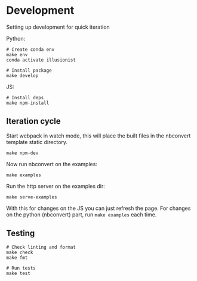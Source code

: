# Development

Setting up development for quick iteration

Python:

```
# Create conda env
make env
conda activate illusionist

# Install package
make develop
```

JS:

```
# Install deps
make npm-install
```

## Iteration cycle

Start webpack in watch mode, this will place the built files in the
nbconvert template static directory.

```
make npm-dev
```

Now run nbconvert on the examples:

```
make examples
```

Run the http server on the examples dir:

```
make serve-examples
```

With this for changes on the JS you can just refresh the page.
For changes on the python (nbconvert) part, run `make examples` each time.

## Testing

```
# Check linting and format
make check
make fmt

# Run tests
make test
```
